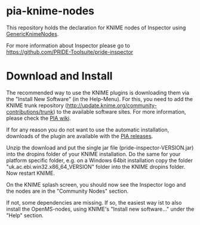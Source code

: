 pia-knime-nodes
===============

This repository holds the declaration for KNIME nodes of Inspector using 
[GenericKnimeNodes](https://github.com/genericworkflownodes/GenericKnimeNodes).

For more information about Inspector please go to
https://github.com/PRIDE-Toolsuite/pride-inspector


Download and Install
===

The recommended way to use the KNIME plugins is downloading them via the
"Install New Software" (in the Help-Menu). For this, you need to add the KNIME
trunk repository (http://update.knime.org/community-contributions/trunk) to the 
available software sites. For more information, please check the
[PIA wiki](https://github.com/PRIDE-Toolsuite/ms-inspector-knime/wiki/Inspecotr-via-KNIME).

If for any reason you do not want to use the automatic installation, downloads
of the plugin are available with the [PIA releases](https://github.com/mpc-bioinformatics/pia/releases/latest).

Unzip the download and put the single jar file (pride-inspector-VERSION.jar) into the dropins folder of your KNIME installation. Do the same for your platform specific folder, e.g. on a Windows 64bit installation copy the folder "uk.ac.ebi.win32.x86_64_VERSION" folder into the KNIME dropins folder. Now restart KNIME.

On the KNIME splash screen, you should now see the Inspector logo and the nodes are in the "Community Nodes" section.

If not, some dependencies are missing. If so, the easiest way ist to also install the OpenMS-nodes, using KNIME's "Install new software..." under the "Help" section.
